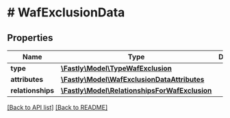 # # WafExclusionData

## Properties

Name | Type | Description | Notes
------------ | ------------- | ------------- | -------------
**type** | [**\Fastly\Model\TypeWafExclusion**](TypeWafExclusion.md) |  | [optional] 
**attributes** | [**\Fastly\Model\WafExclusionDataAttributes**](WafExclusionDataAttributes.md) |  | [optional] 
**relationships** | [**\Fastly\Model\RelationshipsForWafExclusion**](RelationshipsForWafExclusion.md) |  | [optional] 


[[Back to API list]](../../README.md#endpoints) [[Back to README]](../../README.md)
